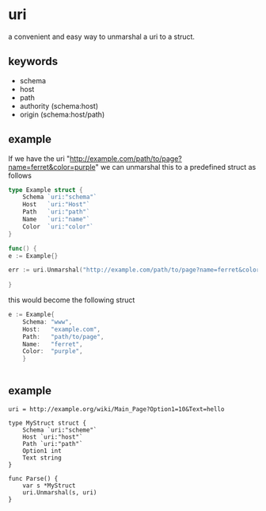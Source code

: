 # uri
a convenient and easy way to unmarshal a uri to a struct.
 
## keywords
- schema
- host
- path
- authority (schema:host)
- origin (schema:host/path)


## example
If we have the uri "http://example.com/path/to/page?name=ferret&color=purple" we can unmarshal this to a predefined struct as follows
``` go 
type Example struct {
    Schema `uri:"schema"`
    Host   `uri:"Host"`
    Path   `uri:"path"`
    Name   `uri:"name"`
    Color  `uri:"color"`
}

func() {
e := Example{}

err := uri.Unmarshal("http://example.com/path/to/page?name=ferret&color=purple", &e)
 
}
```
this would become the following struct 
``` go
e := Example{
    Schema: "www",
    Host:   "example.com",
    Path:   "path/to/page",
    Name:   "ferret",
    Color:  "purple",
    }
 
```

## example 

``` golang 
uri = http://example.org/wiki/Main_Page?Option1=10&Text=hello 

type MyStruct struct {
    Schema `uri:"scheme"`
    Host `uri:"host"`
    Path `uri:"path"`
    Option1 int
    Text string 
}

func Parse() {
    var s *MyStruct
    uri.Unmarshal(s, uri)
}
```
